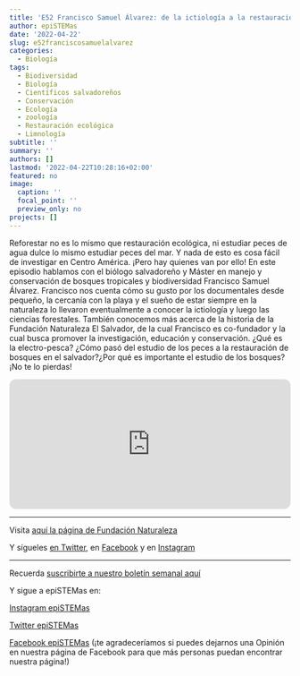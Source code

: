 ```yaml
---
title: 'E52 Francisco Samuel Álvarez: de la ictiología a la restauración ecológica'
author: epiSTEMas
date: '2022-04-22'
slug: e52franciscosamuelalvarez
categories:
  - Biología
tags:
  - Biodiversidad
  - Biología
  - Científicos salvadoreños
  - Conservación
  - Ecología
  - zoología
  - Restauración ecológica
  - Limnología
subtitle: ''
summary: ''
authors: []
lastmod: '2022-04-22T10:28:16+02:00'
featured: no
image:
  caption: ''
  focal_point: ''
  preview_only: no
projects: []
---
```


Reforestar no es lo mismo que restauración ecológica, ni estudiar peces de agua dulce lo mismo estudiar peces del mar. Y nada de esto es cosa fácil de investigar en Centro América. ¡Pero hay quienes van por ello! En este episodio hablamos con el biólogo salvadoreño y Máster en manejo y conservación de bosques tropicales y biodiversidad Francisco Samuel Álvarez. Francisco nos cuenta cómo su gusto por los documentales desde pequeño, la cercanía con la playa y el sueño de estar siempre en la naturaleza lo llevaron eventualmente a conocer la ictiología y luego las ciencias forestales. También conocemos más acerca de la historia de la Fundación Naturaleza El Salvador, de la cual Francisco es co-fundador y la cual busca promover la investigación, educación y conservación. ¿Qué es la electro-pesca? ¿Cómo pasó del estudio de los peces a la restauración de bosques en el salvador?¿Por qué es importante el estudio de los bosques? ¡No te lo pierdas!

<iframe style="border-radius:12px" src="https://open.spotify.com/embed/episode/7LJTMrMcTU8Qa2kW1yyHQA?utm_source=generator" width="100%" height="232" frameBorder="0" allowfullscreen="" allow="autoplay; clipboard-write; encrypted-media; fullscreen; picture-in-picture"></iframe>

- - - - -

Visita [aquí la página de Fundación Naturaleza](http://fundacionaturalezaelsalvador.org/)

Y sígueles [en Twitter](https://twitter.com/fundanaturalez1), en [Facebook](https://www.facebook.com/Fundaci%C3%B3n-Naturaleza-El-Salvador-1933558586882119/?ref=br_rs) y en [Instagram](https://www.instagram.com/fundacion_naturaleza_esa/)

- - - - -

Recuerda [suscribirte a nuestro boletín semanal aquí](http://eepurl.com/hyEnr1)

Y sigue a epiSTEMas en:

[Instagram epiSTEMas](https://www.instagram.com/epistemas/)  

[Twitter epiSTEMas](https://twitter.com/epiSTEMas_Pod)

[Facebook epiSTEMas](https://www.facebook.com/epiSTEMasPod) (¡te agradeceríamos si puedes dejarnos una Opinión en nuestra página de Facebook para que más personas puedan encontrar nuestra página!)

